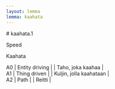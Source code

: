 ```yaml
---
layout: lemma
lemma: kaahata
---
```


<div class="sense">
# <span class="sensename">kaahata.1</span>

<span class="description">Speed</span>

<span class="description">Kaahata</span>

A0 | Entity driving |   | Taho, joka kaahaa |  
A1 | Thing driven |   | Kuljin, jolla kaahataan |  
A2 | Path |   | Reitti |  

</div>

